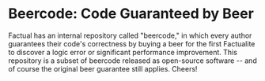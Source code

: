 # Beercode: Code Guaranteed by Beer
Factual has an internal repository called "beercode," in which every author
guarantees their code's correctness by buying a beer for the first Factualite
to discover a logic error or significant performance improvement. This
repository is a subset of beercode released as open-source software -- and of
course the original beer guarantee still applies. Cheers!
